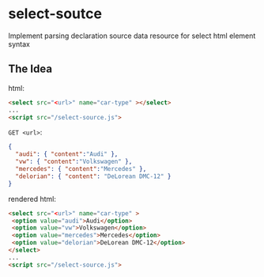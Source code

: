 select-soutce
=============

Implement parsing declaration source data resource for select html element syntax

## The Idea

html:
```html
<select src="<url>" name="car-type" ></select>
...
<script src="/select-source.js">
```

`GET <url>`:
```json
{
  "audi": { "content":"Audi" },
  "vw": { "content":"Volkswagen" },
  "mercedes": { "content":"Mercedes" },
  "delorian": { "content": "DeLorean DMC-12" }
}
```

rendered html:
```html
<select src="<url>" name="car-type" >
 <option value="audi">Audi</option>
 <option value="vw">Volkswagen</option>
 <option value="mercedes">Mercedes</option>
 <option value="delorian">DeLorean DMC-12</option>
</select>
...
<script src="/select-source.js">
```
